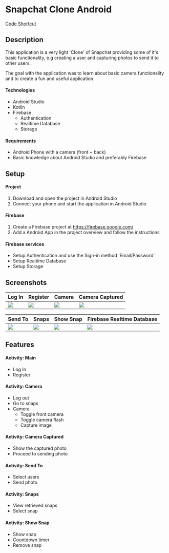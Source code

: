 # Snapchat Clone Android
[Code Shortcut](https://github.com/dgewe/Android_Snapchat_Clone/tree/master/app/src/main/java/com/fredrikbogg/snapchatclone)

## Description
This application is a very light 'Clone' of Snapchat providing some of it's basic functionality, e.g creating a user and capturing photos to send it to other users.

The goal with the application was to learn about basic camera functionality and to create a fun and useful application.

#### Technologies
* Android Studio
* Kotlin
* Firebase
  * Authentication
  * Realtime Database
  * Storage

#### Requirements
* Android Phone with a camera (front + back)
* Basic knowledge about Android Studio and preferably Firebase

## Setup
#### Project
1. Download and open the project in Android Studio
2. Connect your phone and start the application in Android Studio

#### Firebase
  1. Create a Firebase project at https://firebase.google.com/
  2. Add a Android App in the project overview and follow the instructions

#### Firebase services
 - Setup Authentication and use the Sign-in method 'Email/Password'
 - Setup Realtime Database
 - Setup Storage

## Screenshots
<table>
<thead>
<tr>
<th align="center">Log In</th>
<th align="center">Register</th>
<th align="center">Camera</th>
<th align="center">Camera Captured</th>
</tr>
</thead>
<tbody>
<tr>
<td> <img src="https://github.com/dgewe/Android_Snapchat_Clone/blob/master/github_pictures/log_in.png"></td>
<td> <img src="https://github.com/dgewe/Android_Snapchat_Clone/blob/master/github_pictures/register.png"></td>
<td> <img src="https://github.com/dgewe/Android_Snapchat_Clone/blob/master/github_pictures/camera.png"></td>
<td> <img src="https://github.com/dgewe/Android_Snapchat_Clone/blob/master/github_pictures/photo_captured.png"</td>
</tr>
</tbody>
</table>

<table>
<thead>
<tr>
<th align="center">Send To</th>
<th align="center">Snaps</th>
<th align="center">Show Snap</th>
<th align="center">Firebase Realtime Database</th>
</tr>
</thead>
<tbody>
<tr>
<td> <img src="https://github.com/dgewe/Android_Snapchat_Clone/blob/master/github_pictures/send_to.png"></td>
<td> <img src="https://github.com/dgewe/Android_Snapchat_Clone/blob/master/github_pictures/snaps.png"></td>
<td> <img src="https://github.com/dgewe/Android_Snapchat_Clone/blob/master/github_pictures/show_snap.png"></td> 
 <td> <img src="https://github.com/dgewe/Android_Snapchat_Clone/blob/master/github_pictures/firebase_database.png"></td> 
</tr>
</tbody>
</table>

## Features

#### Activity: Main
* Log In
* Register

#### Activity: Camera
* Log out
* Go to snaps
* Camera
  * Toggle front camera
  * Toggle camera flash
  * Capture image

#### Activity: Camera Captured
* Show the captured photo
* Proceed to sending photo

#### Activity: Send To
* Select users
* Send photo

#### Activity: Snaps
* View retrieved snaps
* Select snap

#### Activity: Show Snap
* Show snap
* Countdown timer
* Remove snap

